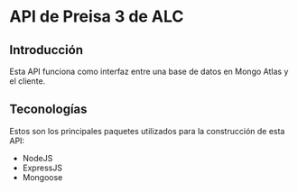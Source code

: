 # API de Preisa 3 de ALC

## Introducción
Esta API funciona como interfaz entre una base de datos en Mongo Atlas y el cliente.

## Teconologías
Estos son los principales paquetes utilizados para la construcción de esta API:
- NodeJS
- ExpressJS
- Mongoose
